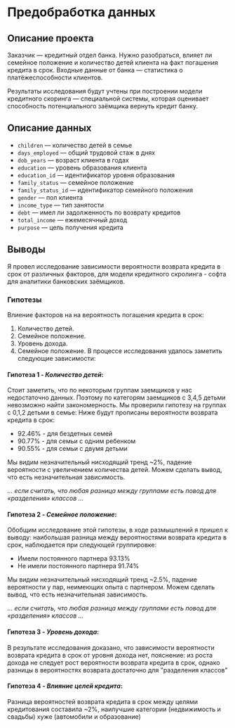 # Предобработка данных

## Описание проекта
Заказчик — кредитный отдел банка. Нужно разобраться, влияет ли семейное положение и количество детей клиента на факт 
погашения кредита в срок. Входные данные от банка — статистика о платёжеспособности клиентов.

Результаты исследования будут учтены при построении модели кредитного скоринга — специальной системы, которая оценивает 
способность потенциального заёмщика вернуть кредит банку.

## Описание данных
* `children` — количество детей в семье
* `days_employed` — общий трудовой стаж в днях
* `dob_years` — возраст клиента в годах
* `education` — уровень образования клиента
* `education_id` — идентификатор уровня образования
* `family_status` — семейное положение
* `family_status_id` — идентификатор семейного положения
* `gender` — пол клиента
* `income_type` — тип занятости
* `debt` — имел ли задолженность по возврату кредитов
* `total_income` — ежемесячный доход
* `purpose` — цель получения кредита


## Выводы
Я провел исследование зависимости вероятности возврата кредита в срок от различных факторов, для модели кредитного 
скролинга - софта для аналитики банковских заёмщиков.

### Гипотезы
Влиение факторов на на вероятность погашения кредита в срок:
1. Количество детей.
2. Семейное положение.
3. Уровень дохода.
4. Семейное положение.
В процессе исследования удалось заметить следующие зависимости:

#### Гипотеза 1 - *Количество детей*: 
Стоит заметить, что по некоторым группам заемщиков у нас недостаточно данных. Поэтому по категорям заемщиков с 3,4,5 
детьми невозможно найти закономерность. Мы проверили гипотезу на группах с 0,1,2 детьми в семье:
Ниже будут прописаны вероятности возврата кредита в срок:
+ 92.46% - для бездетных семей
+ 90.77% - для семьи с одним ребенком
+ 90.55% - для семьи с двумя детьми

Мы видим незначительный нисходящий тренд ~2%, падение вероятности с увеличением количества детей. Можем сделать вывод, 
что есть незначительная зависимость. 

*... если считать, что любая разница между группами есть повод для «разделения» классов ...*

#### Гипотеза 2 - *Семейное положение*: 
Обобщим исследование этой гипотезы, в ходе размышлений я пришел к выводу: наибольшая разница между вероятностями 
возврата кредита в срок, наблюдается при следующей группировке:
+ Имели постоянного партнера       93.13%
+ Не имели постоянного партнера    91.74%

Мы видим незначительный нисходящий тренд ~2.5%, падение вероятности у пар, неимеющих опыта с партнером. 
Можем сделать вывод, что есть незначительная зависимость. 

*... если считать, что любая разница между группами есть повод для «разделения» классов ...*

#### Гипотеза 3 - *Уровень дохода*: 
В результате исследования доказано, что зависимости вероятности возврата кредита в срок от уровня дохода нет, 
пояснение: из роста дохода не следует рост вероятности возврата кредита в срок, однако разницы в вероятностях 
возврата достаточно для "разделения классов"


#### Гипотеза 4 - *Влияние целей кредита*:
Разница вероятностей возврата кредита в срок между целями кредитования составила ~2%, наилучшие категории 
(недвижимость и свадьбы) хуже (автомобили и образование)